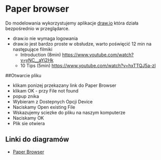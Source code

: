 # Paper browser 
Do modelowania wykorzystujemy aplikacje [draw.io](http://draw.io) która działa bezpośrednio w przeglądarce. 
* draw.io nie wymaga logowania 
* draw.io jest bardzo proste w obsłudze, warto poświęcić 12 min na następujące filmiki 
  * Introduction (8min) https://www.youtube.com/watch?v=yNC__aYi2Hk
  * 10 Tips (5min) https://www.youtube.com/watch?v=hxTTQJ5a-zI


##Otwarcie pliku 
* klikam ponizej przekazany link do Paper Browser
* klikam OK - przy File not found  
* popup znika
* Wybieram z  Dostepnych Opcji Device  
* Naciskamy Open existing File
* Wskazujemy sciezke do pliku na naszym komputerze    
* Naciskamy OK 
* Plik sie otwiera

## Linki do diagramów
* [Paper Browser](https://www.draw.io/?url=https%3A%2F%2Fraw.githubusercontent.com%2FOpenPKW-mobile%2FO_Projekcie%2Fmaster%2FPaper%2520Browser%2FPaperBrowser_12_05_15.xml)

